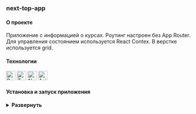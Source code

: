 ### next-top-app

#### О проекте
 
 Приложение с информацией о курсах.
 Роутинг настроен без App Router. 
 Для управления состоянием используется React Contex.
 В верстке используется grid. 

#### Технологии

<div>
  <img height='25px' src="https://img.shields.io/badge/React-20232A??style=plastic&logo=react&logoColor=61DAFB" alt="React">
  <img height='25px' src="https://img.shields.io/badge/TypeScript-20232A??style=plastic&logo=typescript&logoColor=3178C6" alt="TypeScript">
  <img height='25px' src="https://img.shields.io/badge/Next.js-20232A??style=plastic&logo=nextdotjs&logoColor=000000" alt="Nextjs.">
  <img height='25px' src="https://img.shields.io/badge/Axios-20232A??style=for-the-badge&logo=Axios&logoColor=5A29E4" alt="Axios">
</div>

#### Установка и запуск приложения

<details><summary><b>Развернуть</b></summary>

Клонировать репозиторий:

    git clone https://github.com/Mariyazakharova73/next-top-app.git

Установить зависимости:

    npm install

Запустить проект:

    npm run dev

</details>

<!-- [Ссылка на проект next-top-app](https://mariyazakharova73.github.io/)

<div align="center">
  <img width="575" alt="Приложение." src="./src/images/app.png">
</div> -->

